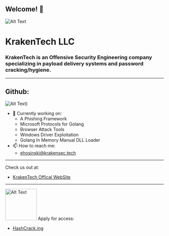 ## Welcome! 👋

![Alt Text](https://img.wanman.io/fUSu0/JaWUyEju83.png/raw "KrakenTech LLC")

# KrakenTech LLC
### KrakenTech is an Offensive Security Engineering company specializing in payload delivery systems and password cracking/hygiene.
---
## Github:
![Alt Text](https://github-readme-stats.vercel.app/api/top-langs/?username=Ar1ste1a&layout=compact&show_icons=true&theme=github_dark_dimmed))

- 🔭 Currently working on:
  - A Phishing Framework
  - Microsoft Protocols for Golang
  - Browser Attack Tools
  - Windows Driver Exploitation
  - Golang In Memory Manual DLL Loader
- 📫 How to reach me:
  -  ehosinski@krakensec.tech
---
Check us out at:
- [KrakenTech Offical WebSite](https://krakensec.tech)
---
<img src="https://img.wanman.io/fUSu0/JAcEziNa36.png/raw" alt="Alt Text" title="HashCrack.ing" width="100" height="100" />
Apply for access:

- [HashCrack.ing](https://hashcrack.ing)
